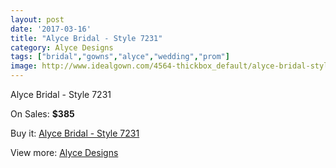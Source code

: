 ```yaml
---
layout: post
date: '2017-03-16'
title: "Alyce Bridal - Style 7231"
category: Alyce Designs
tags: ["bridal","gowns","alyce","wedding","prom"]
image: http://www.idealgown.com/4564-thickbox_default/alyce-bridal-style-7231.jpg
---
```

Alyce Bridal - Style 7231

On Sales: **$385**
<a href="https://www.idealgown.com/en/alyce-designs/2049-alyce-bridal-style-7231.html"><amp-img layout="responsive" width="600" height="600" src="//www.idealgown.com/4564-thickbox_default/alyce-bridal-style-7231.jpg" alt="Alyce Bridal - Style 7231 0" /></a>

Buy it: [Alyce Bridal - Style 7231](https://www.idealgown.com/en/alyce-designs/2049-alyce-bridal-style-7231.html "Alyce Bridal - Style 7231")

View more: [Alyce Designs](https://www.idealgown.com/en/5-alyce-designs "Alyce Designs")